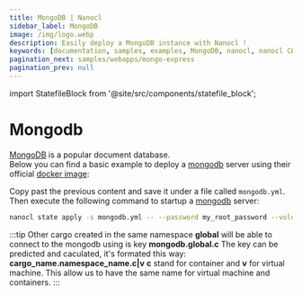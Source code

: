 ```yaml
---
title: MongoDB | Nanocl
sidebar_label: MongoDB
image: /img/logo.webp
description: Easily deploy a MongoDB instance with Nanocl !
keywords: [documentation, samples, examples, MongoDB, nanocl, nanocl CLI, CLI]
pagination_next: samples/webapps/mongo-express
pagination_prev: null
---
```


import StatefileBlock from '@site/src/components/statefile_block';

# Mongodb

[MongoDB][mongodb] is a popular document database.<br />
Below you can find a basic example to deploy a [mongodb][mongodb] server using their official [docker image][docker image]:

<StatefileBlock example="samples/databases/mongodb" />

Copy past the previous content and save it under a file called `mongodb.yml`.<br />
Then execute the following command to startup a [mongodb](mongodb) server:

```sh
nanocl state apply -s mongodb.yml -- --password my_root_password --volume /opt/mongodb
```

:::tip
Other cargo created in the same namespace **global** will be able to connect to the mongodb using is key **mongodb.global.c**
The key can be predicted and caculated, it's formated this way: **cargo_name.namespace_name.c|v** **c** stand for container and **v** for virtual machine.
This allow us to have the same name for virtual machine and containers.
:::

[mongodb]: https://www.mongodb.com
[docker image]: https://hub.docker.com/_/mongo